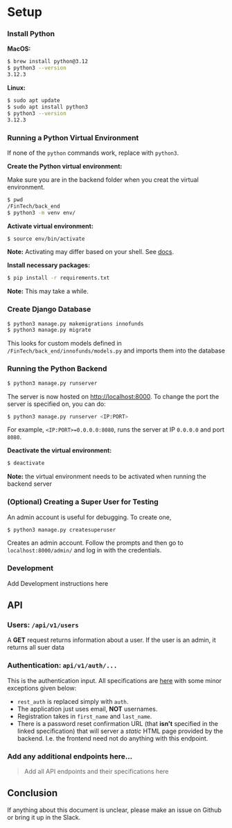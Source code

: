 # Setup
### Install Python
**MacOS:**
```bash
$ brew install python@3.12
$ python3 --version
3.12.3
```
**Linux:**
```bash
$ sudo apt update
$ sudo apt install python3
$ python3 --version
3.12.3
```


### Running a Python Virtual Environment
If none of the `python` commands work, replace with `python3`.

**Create the Python virtual environment:**

Make sure you are in the backend folder when you creat the virtual environment.
```bash
$ pwd
/FinTech/back_end
$ python3 -m venv env/
```

**Activate virtual environment:**
```bash
$ source env/bin/activate
```
**Note:** Activating may differ based on your shell. See
[docs](https://docs.python.org/3/library/venv.html#how-venvs-work).


**Install necessary packages:**
```bash
$ pip install -r requirements.txt
```
**Note:** This may take a while.

### Create Django Database
```bash
$ python3 manage.py makemigrations innofunds
$ python3 manage.py migrate
```
This looks for custom models defined in `/FinTech/back_end/innofunds/models.py` and imports them into the database

### Running the Python Backend
```bash
$ python3 manage.py runserver
```
The server is now hosted on [http://localhost:8000](http://localhost:8000). To change the port the server is specified on, you can do:
```bash
$ python3 manage.py runserver <IP:PORT> 
```
For example, `<IP:PORT>=0.0.0.0:8080`, runs the server at IP `0.0.0.0` and port `8080`.

**Deactivate the virtual environment:**
```bash
$ deactivate
```
**Note:** the virtual environment needs to be activated when running the backend server

### (Optional) Creating a Super User for Testing
An admin account is useful for debugging. To create one,
```bash
$ python3 manage.py createsuperuser
```
Creates an admin account. Follow the prompts and then go to `localhost:8000/admin/` and log in with the credentials.

### Development
Add Development instructions here

## API
### Users: `/api/v1/users`
A **GET** request returns information about a user. If the user is an admin, it returns all suer data

### Authentication: `api/v1/auth/...`
This is the authentication input. All specifications are [here](https://django-rest-auth.readthedocs.io/en/latest/api_endpoints.html) with some minor exceptions given below:
* `rest_auth` is replaced simply with `auth`.
* The application just uses email, **NOT** usernames.
* Registration takes in `first_name` and `last_name`.
* There is a password reset confirmation URL (that **isn't** specified in the linked specification) that will server a *static* HTML page provided by the backend. I.e. the frontend need not do anything with this endpoint.

### Add any additional endpoints here...

> Add all API endpoints and their specifications here

## Conclusion
If anything about this document is unclear, please make an issue on Github or bring it up in the Slack.
